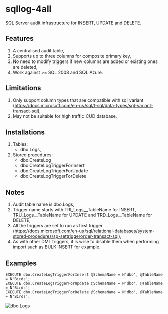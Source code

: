 # sqllog-4all
SQL Server audit infrastructure for INSERT, UPDATE and DELETE.

## Features
1. A centralised audit table,
2. Supports up to three columns for composite primary key,
3. No need to modify triggers if new columns are added or existing ones are deleted,
4. Work against >= SQL 2008 and SQL Azure.

## Limitations
1. Only support column types that are compatible with sql_variant (https://docs.microsoft.com/en-us/sql/t-sql/data-types/sql-variant-transact-sql),
2. May not be suitable for high traffic CUD database.

## Installations
1. Tables: 
   * dbo.Logs,
2. Stored procedures: 
   * dbo.CreateLog
   * dbo.CreateLogTriggerForInsert
   * dbo.CreateLogTriggerForUpdate 
   * dbo.CreateLogTriggerForDelete
   
## Notes
1. Audit table name is dbo.Logs,
2. Trigger name starts with TRI_Logs__TableName for INSERT, TRU_Logs__TableName for UPDATE and TRD_Logs__TableName for DELETE,
3. All the triggers are set to run as first trigger (https://docs.microsoft.com/en-us/sql/relational-databases/system-stored-procedures/sp-settriggerorder-transact-sql),
4. As with other DML triggers, it is wise to disable them when performing import such as BULK INSERT for example.

## Examples
```
EXECUTE dbo.CreateLogTriggerForInsert @SchemaName = N'dbo', @TableName = N'Birds';
EXECUTE dbo.CreateLogTriggerForUpdate @SchemaName = N'dbo', @TableName = N'Birds';
EXECUTE dbo.CreateLogTriggerForDelete @SchemaName = N'dbo', @TableName = N'Birds';
```
![dbo.Logs](https://github.com/stevanuz/sqllog-4all/blob/master/090418.png)
